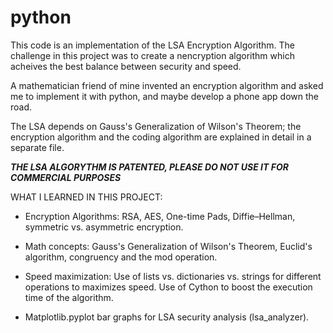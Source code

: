 # python
This code is an implementation of the LSA Encryption Algorithm. The challenge in this project was to create a nencryption algorithm which acheives the best balance between security and speed. 

A mathematician friend of mine invented an encryption algorithm and asked me to implement it with python, and maybe develop a phone app down the road. 

The LSA depends on Gauss's Generalization of Wilson's Theorem; the encryption algorithm and the coding algorithm are explained in detail in a separate file. 

***THE LSA ALGORYTHM IS PATENTED, PLEASE DO NOT USE IT FOR COMMERCIAL PURPOSES***

WHAT I LEARNED IN THIS PROJECT:

- Encryption Algorithms:
  RSA, AES, One-time Pads, Diffie–Hellman, symmetric vs. asymmetric encryption.
 
- Math concepts:
  Gauss's Generalization of Wilson's Theorem, Euclid's algorithm, congruency and the mod operation. 
  
- Speed maximization:
  Use of lists vs. dictionaries vs. strings for different operations to maximizes speed. Use of Cython to boost the execution time   of the algorithm.
  
- Matplotlib.pyplot bar graphs for LSA security analysis (lsa_analyzer). 
